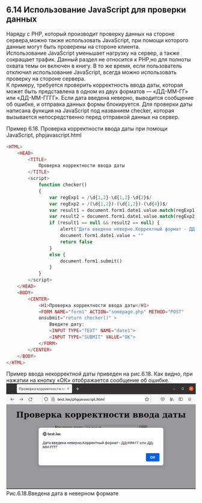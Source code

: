 ## 6.14 Использование JavaScript для проверки данных 
Наряду с РНР, который производит проверку данных на стороне сервера,можно также использовать JavaScript, при помощи которого данные могут быть проверены на стороне клиента.  
Использование JavaScript уменьшает нагрузку на сервер, а также сокращает трафик. Данный раздел не относится к РНР,но для полноты охвата темы он включен в книгу. В то же время, если пользователь отключил использование JavaScript, всегда можно использовать проверку на стороне сервера.  
К примеру, требуется проверить корректность ввода даты, которая может
быть представлена в одном из двух форматов — «ДД-ММ-ГГ» или
«ДД-ММ-ГГГГ». Если дата введена неверно, выводится сообщение об ошибке, и отправка данных формы блокируется. Для проверки даты написана функция на JavaScript под названием checker, которая вызывается непосредственно перед отправкой данных на сервер.  
  
Пример 6.16. Проверка корректности ввода даты при
помощи JavaScript, phpjavascript.html
```php
<HTML>
    <HEAD>
        <TITLE>
            Проверка корректности ввода даты
        </TITLE>
        <script>
            function checker()
            {
                var regExp1 = /\d{1,2}-\d{1,2}-\d{2}$/
                var regExp2 = /(\d{1,2})-(\d{1,2})-(\d{4})$/
                var result1 = document.form1.date1.value.match(regExp1)
                var result2 = document.form1.date1.value.match(regExp2)
                if (result1 == null && result2 == null) {
                    alert("Дата введена неверно.Корректный формат - ДД-ММ-ГГ или ДД-ММ-ГГГГ")
                    document.form1.date1.value = ""
                    return false
                } 
                else {
                    document.form1.submit()
                }
            }
        </script>
    </HEAD>     
    <BODY>
        <CENTER>
            <H1>Проверка корректности ввода даты</H1>
            <FORM NAME="form1" ACTION="somepage.php" METHOD="POST"
            onsubmit="return checker()" >
                Введите дату:
                <INPUT TYPE="TEXT" NAME="date1">
                <INPUT TYPE="SUBMIT" VALUE="OK">
            </FORM> 
        </CENTER>
    </BODY>
</HTML>
```  
Пример ввода некорректной даты приведен на рис.6.18. Как видно, при нажатии на кнопку «ОК» отображается сообщение об ошибке.  
![javascript-dlya-proverki-dannyh](images/javascript-dlya-proverki-dannyh.png)  
Рис.6.18.Введена дата в неверном формате